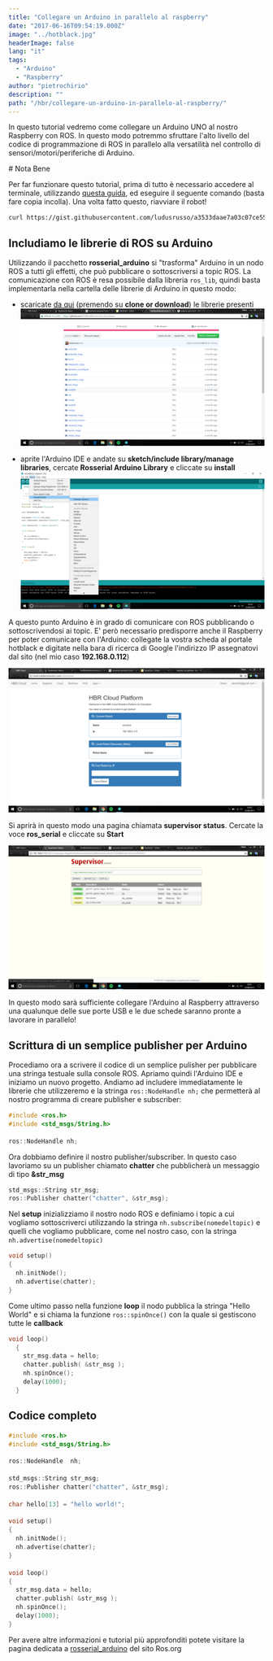 ```yaml
---
title: "Collegare un Arduino in parallelo al raspberry"
date: "2017-06-16T09:54:19.000Z"
image: "../hotblack.jpg"
headerImage: false
lang: "it"
tags:
  - "Arduino"
  - "Raspberry"
author: "pietrochirio"
description: ""
path: "/hbr/collegare-un-arduino-in-parallelo-al-raspberry/"
---
```


In questo tutorial vedremo come collegare un Arduino UNO al nostro Raspberry con ROS. In questo modo potremmo sfruttare l'alto livello del codice di programmazione di ROS in parallelo alla versatilità nel controllo di sensori/motori/periferiche di Arduino.

# Nota Bene

Per far funzionare questo tutorial, prima di tutto è necessario accedere al terminale, utilizzando [questa guida](http://hotblackrobotics.github.io/blog/posts/2017-05-23-accedere-al-terminale-linux-di-hbrain-da-browser), ed eseguire il seguente comando (basta fare copia incolla). Una volta fatto questo, riavviare il robot!

```bash
curl https://gist.githubusercontent.com/ludusrusso/a3533daae7a03c07ce55b90019f2a0ba/raw/c20b544de544f0c13577c31a3bc0322718c884d8/arduino_patch_hbrain | bash
```

## Includiamo le librerie di ROS su Arduino

Utilizzando il pacchetto **rosserial_arduino** si "trasforma" Arduino in un nodo ROS a tutti gli effetti, che può pubblicare o sottoscriversi a topic ROS. La comunicazione con ROS è resa possibile dalla libreria `ros_lib`, quindi basta implementarla nella cartella delle librerie di Arduino in questo modo:

- scaricate [da qui](https://github.com/HotBlackRobotics/ros_lib_arduino) (premendo su **clone or download**) le librerie presenti
  ![](./27024733-1708cddc-4f58-11e7-9427-c3b4e0770ae6.png)

- aprite l'Arduino IDE e andate su **sketch/include library/manage libraries**, cercate **Rosserial Arduino Library** e cliccate su **install**
  ![](./27024877-b5702b28-4f58-11e7-87cb-16065a54e8d9.png)

A questo punto Arduino è in grado di comunicare con ROS pubblicando o sottoscrivendosi ai topic. E' però necessario predisporre anche il Raspberry per poter comunicare con l'Arduino: collegate la vostra scheda al portale hotblack e digitate nella bara di ricerca di Google l'indirizzo IP assegnatovi dal sito (nel mio caso **192.168.0.112**)

![](./27025222-02c428f6-4f5a-11e7-8c25-2c40a3aa018f.png)

Si aprirà in questo modo una pagina chiamata **supervisor status**. Cercate la voce **ros_serial** e cliccate su **Start**

![](./27025423-b9efd336-4f5a-11e7-9b1e-0a82eb2bf6d8.png)

In questo modo sarà sufficiente collegare l'Arduino al Raspberry attraverso una qualunque delle sue porte USB e le due schede saranno pronte a lavorare in parallelo!

## Scrittura di un semplice publisher per Arduino

Procediamo ora a scrivere il codice di un semplice pulisher per pubblicare una stringa testuale sulla console ROS. Apriamo quindi l'Arduino IDE e iniziamo un nuovo progetto. Andiamo ad includere immediatamente le librerie che utilizzeremo e la stringa `ros::NodeHandle nh;` che permetterà al nostro programma di creare publisher e subscriber:

```cpp
#include <ros.h>
#include <std_msgs/String.h>

ros::NodeHandle nh;
```

Ora dobbiamo definire il nostro publisher/subscriber. In questo caso lavoriamo su un publisher chiamato **chatter** che pubblicherà un messaggio di tipo **&str_msg**

```cpp
std_msgs::String str_msg;
ros::Publisher chatter("chatter", &str_msg);
```

Nel **setup** inizializziamo il nostro nodo ROS e definiamo i topic a cui vogliamo sottoscriverci utilizzando la stringa `nh.subscribe(nomedeltopic)` e quelli che vogliamo pubblicare, come nel nostro caso, con la stringa `nh.advertise(nomedeltopic)`

```cpp
void setup()
{
  nh.initNode();
  nh.advertise(chatter);
}
```

Come ultimo passo nella funzione **loop** il nodo pubblica la stringa "Hello World" e si chiama la funzione `ros::spinOnce()` con la quale si gestiscono tutte le **callback**

```cpp
void loop()
  {
    str_msg.data = hello;
    chatter.publish( &str_msg );
    nh.spinOnce();
    delay(1000);
  }
```

## Codice completo

```cpp
#include <ros.h>
#include <std_msgs/String.h>

ros::NodeHandle  nh;

std_msgs::String str_msg;
ros::Publisher chatter("chatter", &str_msg);

char hello[13] = "hello world!";

void setup()
{
  nh.initNode();
  nh.advertise(chatter);
}

void loop()
{
  str_msg.data = hello;
  chatter.publish( &str_msg );
  nh.spinOnce();
  delay(1000);
}
```

Per avere altre informazioni e tutorial più approfonditi potete visitare la pagina dedicata a [rosserial_arduino](http://wiki.ros.org/rosserial_arduino/Tutorials) del sito Ros.org
